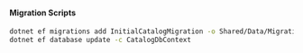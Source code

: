 #### Migration Scripts

```bash
dotnet ef migrations add InitialCatalogMigration -o Shared/Data/Migrations/Catalogs -c CatalogDbContext
dotnet ef database update -c CatalogDbContext
```

